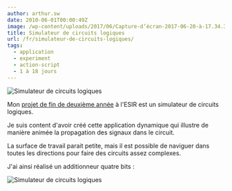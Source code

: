 ```yaml
---
author: arthur.sw
date: 2010-06-01T00:00:49Z
image: /wp-content/uploads/2017/06/Capture-d’écran-2017-06-20-à-17.34.38-thumb.png
title: Simulateur de circuits logiques
url: /fr/simulateur-de-circuits-logiques/
tags:
  - application
  - experiment
  - action-script
  - 1 à 18 jours
---
```


![Simulateur de circuits logiques](/wp-content/uploads/2017/06/Capture-d’écran-2017-06-20-à-17.34.38.png)

Mon [projet de fin de deuxième année](http://arthurmasson.xyz/old/LogicGateSimulator.html) à l'ESIR est un simulateur de circuits logiques.

Je suis content d'avoir créé cette application dynamique qui illustre de manière animée la propagation des signaux dans le circuit.

La surface de travail parait petite, mais il est possible de naviguer dans toutes les directions pour faire des circuits assez complexes.

J'ai ainsi réalisé un additionneur quatre bits :

![Simulateur de circuits logiques](/wp-content/uploads/2017/06/logic-gate-simulator.png)
